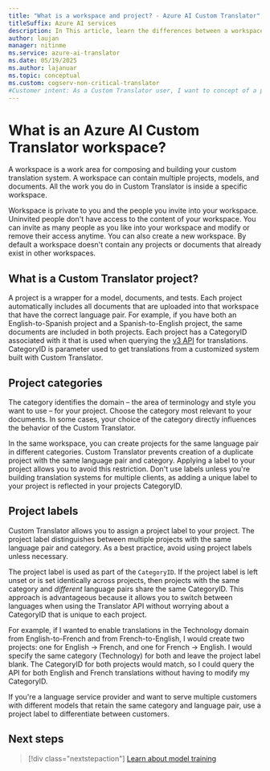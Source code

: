 ```yaml
---
title: "What is a workspace and project? - Azure AI Custom Translator"
titleSuffix: Azure AI services
description: In This article, learn the differences between a workspace and a project as well as project categories and labels for the Azure AI Custom Translator service.
author: laujan
manager: nitinme
ms.service: azure-ai-translator
ms.date: 05/19/2025
ms.author: lajanuar
ms.topic: conceptual
ms.custom: cogserv-non-critical-translator
#Customer intent: As a Custom Translator user, I want to concept of a project, so that I can use it efficiently.
---
```

# What is an Azure AI Custom Translator workspace?

A workspace is a work area for composing and building your custom translation system. A workspace can contain multiple projects, models, and documents. All the work you do in Custom Translator is inside a specific workspace.

Workspace is private to you and the people you invite into your workspace. Uninvited people don't have access to the content of your workspace. You can invite as many people as you like into your workspace and modify or remove their access anytime. You can also create a new workspace. By default a workspace doesn't contain any projects or documents that already exist in other workspaces.

## What is a Custom Translator project?

A project is a wrapper for a model, documents, and tests. Each project automatically includes all documents that are uploaded into that workspace that
have the correct language pair. For example, if you have both an English-to-Spanish project and a Spanish-to-English project, the same documents are
included in both projects. Each project has a CategoryID associated with it that is used when querying the [v3 API](../../text-translation/v3/translate.md?tabs=curl) for translations. CategoryID is parameter used to get translations from a customized system built with Custom Translator.

## Project categories

The category identifies the domain – the area of terminology and style you want to use – for your project. Choose the category most relevant to your documents. In some cases, your choice of the category directly influences the behavior of the Custom Translator.

In the same workspace, you can create projects for the same language pair in different categories. Custom Translator prevents creation of a duplicate project with the same language pair and category. Applying a label to your project allows you to avoid this restriction. Don't use labels unless you're building translation systems for multiple clients, as adding a unique label to your project is reflected in your projects CategoryID.

## Project labels

Custom Translator allows you to assign a project label to your project. The project label distinguishes between multiple projects with the same language
pair and category. As a best practice, avoid using project labels unless necessary.

The project label is used as part of the `CategoryID`. If the project label is left unset or is set identically across projects, then projects with the same category and *different* language pairs share the same CategoryID. This approach is advantageous because it allows you to switch between languages when using the  Translator API without worrying about a CategoryID that is unique to each project.

For example, if I wanted to enable translations in the Technology domain from English-to-French and from French-to-English, I would create two
projects: one for English -\> French, and one for French -\> English. I would specify the same category (Technology) for both and leave the project label
blank. The CategoryID for both projects would match, so I could query the API for both English and French translations without having to modify my CategoryID.

If you're a language service provider and want to serve multiple customers with different models that retain the same category and language pair, use a project label to differentiate between customers.

## Next steps

> [!div class="nextstepaction"]
> [Learn about model training](model-training.md)
